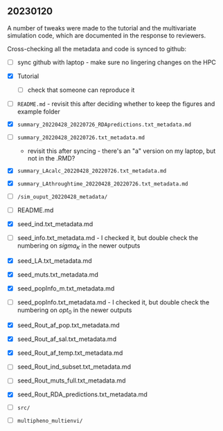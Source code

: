 ## 20230120

A number of tweaks were made to the tutorial and the multivariate
simulation code, which are documented in the response to reviewers.

Cross-checking all the metadata and code is synced to github:

- [ ] sync github with laptop - make sure no lingering changes on the HPC

- [x] Tutorial
	- [ ] check that someone can reproduce it
- [ ] `README.md` - revisit this after deciding whether to keep the figures and example folder
- [x] `summary_20220428_20220726_RDApredictions.txt_metadata.md`
- [ ] `summary_20220428_20220726.txt_metadata.md`
	- revisit this after syncing - there's an "a" version on my laptop, but not in the .RMD?
- [x] `summary_LAcalc_20220428_20220726.txt_metadata.md`
- [x] `summary_LAthroughtime_20220428_20220726.txt_metadata.md`

- [ ] `/sim_ouput_20220428_metadata/` 
- [ ] README.md
- [x] seed_ind.txt_metadata.md
- [ ] seed_info.txt_metadata.md
		- I checked it, but double check the numbering on $sigma_K$ in the newer outputs
- [x] seed_LA.txt_metadata.md
- [x] seed_muts.txt_metadata.md
- [x] seed_popInfo_m.txt_metadata.md
- [ ] seed_popInfo.txt_metadata.md
		- I checked it, but double check the numbering on $opt_0$ in the newer outputs
- [x] seed_Rout_af_pop.txt_metadata.md
- [x] seed_Rout_af_sal.txt_metadata.md
- [x] seed_Rout_af_temp.txt_metadata.md
- [ ] seed_Rout_ind_subset.txt_metadata.md
- [ ] seed_Rout_muts_full.txt_metadata.md
- [x] seed_Rout_RDA_predictions.txt_metadata.md

- [ ] `src/` 
 
 
- [ ] `multipheno_multienvi/`